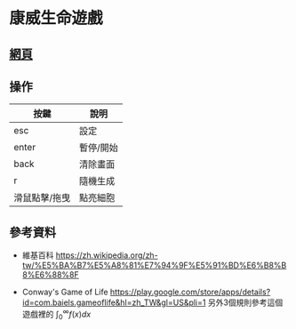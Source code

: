 # 康威生命遊戲

## [網頁](https://wakaba0972.github.io/wp/HW/HW09/index.html)

## 操作

| 按鍵 | 說明 |
| ----- | -------  |
| esc | 設定 |
| enter | 暫停/開始 |
| back | 清除畫面 | 
| r | 隨機生成 |
| 滑鼠點擊/拖曳 | 點亮細胞 |

## 參考資料
* 維基百科
https://zh.wikipedia.org/zh-tw/%E5%BA%B7%E5%A8%81%E7%94%9F%E5%91%BD%E6%B8%B8%E6%88%8F

* Conway's Game of Life 
https://play.google.com/store/apps/details?id=com.baiels.gameoflife&hl=zh_TW&gl=US&pli=1
另外3個規則參考這個遊戲裡的
$\int_{0}^{\infty} f(x) dx$
